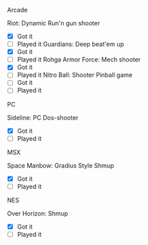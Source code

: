 Arcade

Riot: Dynamic Run'n gun shooter
- [x] Got it
- [ ] Played it
Guardians: Deep beat'em up
- [x] Got it
- [ ] Played it
Rohga Armor Force: Mech shooter
- [x] Got it
- [ ] Played it
Nitro Ball: Shooter Pinball game
- [ ] Got it
- [ ] Played it

PC

Sideline: PC Dos-shooter
- [x] Got it
- [ ] Played it

MSX

Space Manbow: Gradius Style Shmup
- [x] Got it
- [ ] Played it

NES

Over Horizon: Shmup
- [x] Got it
- [ ] Played it
